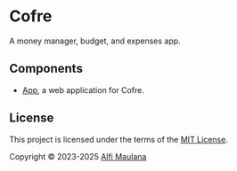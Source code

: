 # Cofre

A money manager, budget, and expenses app.

## Components

- [App](./app), a web application for Cofre.

## License

This project is licensed under the terms of the [MIT License](./LICENSE).

Copyright © 2023-2025 [Alfi Maulana](https://github.com/threeal)
